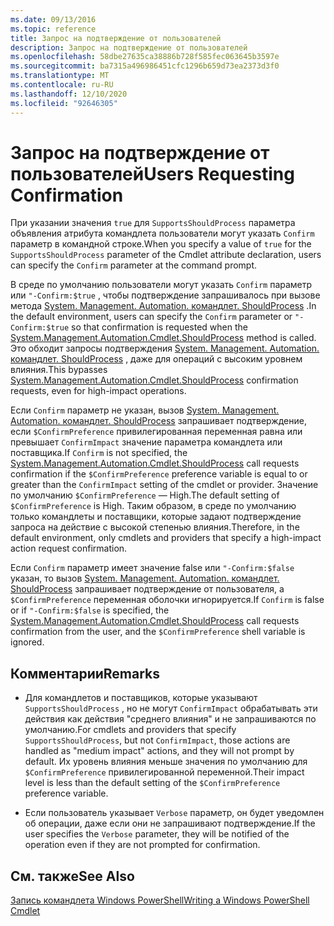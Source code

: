 ```yaml
---
ms.date: 09/13/2016
ms.topic: reference
title: Запрос на подтверждение от пользователей
description: Запрос на подтверждение от пользователей
ms.openlocfilehash: 58dbe27635ca38886b728f585fec063645b3597e
ms.sourcegitcommit: ba7315a496986451cfc1296b659d73ea2373d3f0
ms.translationtype: MT
ms.contentlocale: ru-RU
ms.lasthandoff: 12/10/2020
ms.locfileid: "92646305"
---
```

# <a name="users-requesting-confirmation"></a><span data-ttu-id="46452-103">Запрос на подтверждение от пользователей</span><span class="sxs-lookup"><span data-stu-id="46452-103">Users Requesting Confirmation</span></span>

<span data-ttu-id="46452-104">При указании значения `true` для `SupportsShouldProcess` параметра объявления атрибута командлета пользователи могут указать `Confirm` параметр в командной строке.</span><span class="sxs-lookup"><span data-stu-id="46452-104">When you specify a value of `true` for the `SupportsShouldProcess` parameter of the Cmdlet attribute declaration, users can specify the `Confirm` parameter at the command prompt.</span></span>

<span data-ttu-id="46452-105">В среде по умолчанию пользователи могут указать `Confirm` параметр или `"-Confirm:$true` , чтобы подтверждение запрашивалось при вызове метода [System. Management. Automation. командлет. ShouldProcess](/dotnet/api/System.Management.Automation.Cmdlet.ShouldProcess) .</span><span class="sxs-lookup"><span data-stu-id="46452-105">In the default environment, users can specify the `Confirm` parameter or `"-Confirm:$true` so that confirmation is requested when the [System.Management.Automation.Cmdlet.ShouldProcess](/dotnet/api/System.Management.Automation.Cmdlet.ShouldProcess) method is called.</span></span> <span data-ttu-id="46452-106">Это обходит запросы подтверждения [System. Management. Automation. командлет. ShouldProcess](/dotnet/api/System.Management.Automation.Cmdlet.ShouldProcess) , даже для операций с высоким уровнем влияния.</span><span class="sxs-lookup"><span data-stu-id="46452-106">This bypasses [System.Management.Automation.Cmdlet.ShouldProcess](/dotnet/api/System.Management.Automation.Cmdlet.ShouldProcess) confirmation requests, even for high-impact operations.</span></span>

<span data-ttu-id="46452-107">Если `Confirm` параметр не указан, вызов [System. Management. Automation. командлет. ShouldProcess](/dotnet/api/System.Management.Automation.Cmdlet.ShouldProcess) запрашивает подтверждение, если `$ConfirmPreference` привилегированная переменная равна или превышает `ConfirmImpact` значение параметра командлета или поставщика.</span><span class="sxs-lookup"><span data-stu-id="46452-107">If `Confirm` is not specified, the [System.Management.Automation.Cmdlet.ShouldProcess](/dotnet/api/System.Management.Automation.Cmdlet.ShouldProcess) call requests confirmation if the `$ConfirmPreference` preference variable is equal to or greater than the `ConfirmImpact` setting of the cmdlet or provider.</span></span> <span data-ttu-id="46452-108">Значение по умолчанию `$ConfirmPreference` — High.</span><span class="sxs-lookup"><span data-stu-id="46452-108">The default setting of `$ConfirmPreference` is High.</span></span> <span data-ttu-id="46452-109">Таким образом, в среде по умолчанию только командлеты и поставщики, которые задают подтверждение запроса на действие с высокой степенью влияния.</span><span class="sxs-lookup"><span data-stu-id="46452-109">Therefore, in the default environment, only cmdlets and providers that specify a high-impact action request confirmation.</span></span>

<span data-ttu-id="46452-110">Если `Confirm` параметр имеет значение false или `"-Confirm:$false` указан, то вызов [System. Management. Automation. командлет. ShouldProcess](/dotnet/api/System.Management.Automation.Cmdlet.ShouldProcess) запрашивает подтверждение от пользователя, а `$ConfirmPreference` переменная оболочки игнорируется.</span><span class="sxs-lookup"><span data-stu-id="46452-110">If `Confirm` is false or if `"-Confirm:$false` is specified, the [System.Management.Automation.Cmdlet.ShouldProcess](/dotnet/api/System.Management.Automation.Cmdlet.ShouldProcess) call requests confirmation from the user, and the `$ConfirmPreference` shell variable is ignored.</span></span>

## <a name="remarks"></a><span data-ttu-id="46452-111">Комментарии</span><span class="sxs-lookup"><span data-stu-id="46452-111">Remarks</span></span>

- <span data-ttu-id="46452-112">Для командлетов и поставщиков, которые указывают `SupportsShouldProcess` , но не могут `ConfirmImpact` обрабатывать эти действия как действия "среднего влияния" и не запрашиваются по умолчанию.</span><span class="sxs-lookup"><span data-stu-id="46452-112">For cmdlets and providers that specify `SupportsShouldProcess`, but not `ConfirmImpact`, those actions are handled as "medium impact" actions, and they will not prompt by default.</span></span> <span data-ttu-id="46452-113">Их уровень влияния меньше значения по умолчанию для `$ConfirmPreference` привилегированной переменной.</span><span class="sxs-lookup"><span data-stu-id="46452-113">Their impact level is less than the default setting of the `$ConfirmPreference` preference variable.</span></span>

- <span data-ttu-id="46452-114">Если пользователь указывает `Verbose` параметр, он будет уведомлен об операции, даже если они не запрашивают подтверждение.</span><span class="sxs-lookup"><span data-stu-id="46452-114">If the user specifies the `Verbose` parameter, they will be notified of the operation even if they are not prompted for confirmation.</span></span>

## <a name="see-also"></a><span data-ttu-id="46452-115">См. также</span><span class="sxs-lookup"><span data-stu-id="46452-115">See Also</span></span>

[<span data-ttu-id="46452-116">Запись командлета Windows PowerShell</span><span class="sxs-lookup"><span data-stu-id="46452-116">Writing a Windows PowerShell Cmdlet</span></span>](./writing-a-windows-powershell-cmdlet.md)
